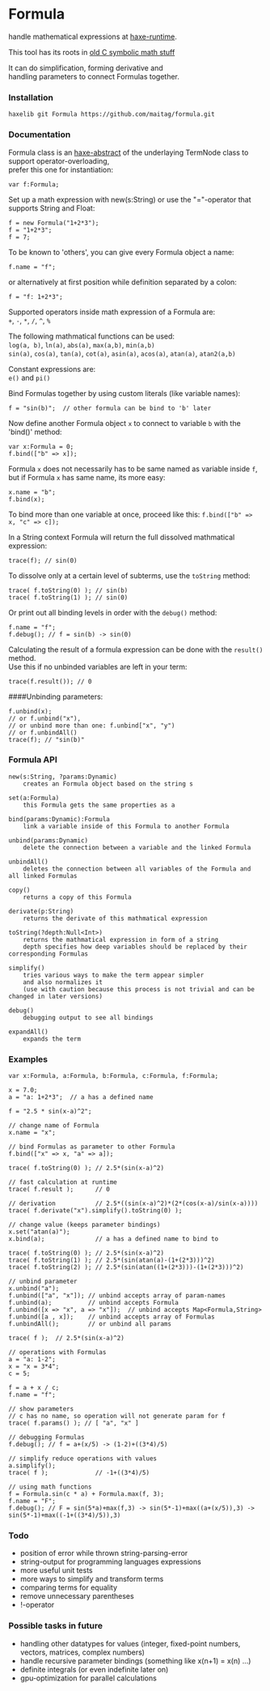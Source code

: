 # Formula
handle mathematical expressions at [haxe-runtime](https://haxe.org).  

This tool has its roots in [old C symbolic math stuff](https://github.com/maitag/lyapunov-c)  

It can do simplification, forming derivative and  
handling parameters to connect Formulas together.  


### Installation
```
haxelib git Formula https://github.com/maitag/formula.git
```

### Documentation
Formula class is an [haxe-abstract](https://haxe.org/manual/types-abstract.html) of the underlaying TermNode class to support operator-overloading,  
prefer this one for instantiation:
```
var f:Formula;
```

Set up a math expression with new(s:String) or use the "="-operator that supports String and Float:
```
f = new Formula("1+2*3");
f = "1+2*3";
f = 7;
```

To be known to 'others', you can give every Formula object a name:
```
f.name = "f";
```
or alternatively at first position while definition separated by a colon:
```
f = "f: 1+2*3";
```

Supported operators inside math expression of a Formula are:  
`+`, `-`, `*`, `/`, `^`, `%`  

The following mathmatical functions  can be used:  
`log(a, b)`, `ln(a)`, `abs(a)`, `max(a,b)`, `min(a,b)`  
`sin(a)`, `cos(a)`, `tan(a)`, `cot(a)`, `asin(a)`, `acos(a)`, `atan(a)`, `atan2(a,b)`  

Constant expressions are:  
`e()` and `pi()`  


Bind Formulas together by using custom literals (like variable names):
```
f = "sin(b)";  // other formula can be bind to 'b' later
```
Now define another Formula object `x` to connect to variable `b` with the 'bind()' method:
```
var x:Formula = 0;
f.bind(["b" => x]); 
```
Formula `x` does not necessarily has to be same named as variable inside `f`,  
but if Formula `x` has same name, its more easy:
```
x.name = "b";
f.bind(x);
```
To bind more than one variable at once, proceed like this: `f.bind(["b" => x, "c" => c]);`


In a String context Formula will return the full dissolved mathmatical expression:
```
trace(f); // sin(0)
```
To dissolve only at a certain level of subterms, use the `toString` method:
```
trace( f.toString(0) ); // sin(b)
trace( f.toString(1) ); // sin(0)
```
Or print out all binding levels in order with the `debug()` method:
```
f.name = "f";
f.debug(); // f = sin(b) -> sin(0)
```


Calculating the result of a formula expression can be done with the `result()` method.  
Use this if no unbinded variables are left in your term:
```
trace(f.result()); // 0
```

####Unbinding parameters:
```
f.unbind(x);
// or f.unbind("x"),
// or unbind more than one: f.unbind["x", "y")
// or f.unbindAll()
trace(f); // "sin(b)"
```


### Formula API
```
new(s:String, ?params:Dynamic)
	creates an Formula object based on the string s

set(a:Formula)
	this Formula gets the same properties as a

bind(params:Dynamic):Formula
	link a variable inside of this Formula to another Formula

unbind(params:Dynamic)
	delete the connection between a variable and the linked Formula

unbindAll()
	deletes the connection between all variables of the Formula and all linked Formulas

copy()
	returns a copy of this Formula

derivate(p:String)
	returns the derivate of this mathmatical expression

toString(?depth:Null<Int>)
	returns the mathmatical expression in form of a string
	depth specifies how deep variables should be replaced by their corresponding Formulas

simplify()
	tries various ways to make the term appear simpler
	and also normalizes it
	(use with caution because this process is not trivial and can be changed in later versions)

debug()
	debugging output to see all bindings

expandAll()
	expands the term
```


### Examples
```
var x:Formula, a:Formula, b:Formula, c:Formula, f:Formula;

x = 7.0;
a = "a: 1+2*3";  // a has a defined name

f = "2.5 * sin(x-a)^2";

// change name of Formula
x.name = "x";

// bind Formulas as parameter to other Formula
f.bind(["x" => x, "a" => a]);

trace( f.toString(0) ); // 2.5*(sin(x-a)^2)

// fast calculation at runtime
trace( f.result );      // 0

// derivation           // 2.5*((sin(x-a)^2)*(2*(cos(x-a)/sin(x-a))))
trace( f.derivate("x").simplify().toString(0) );

// change value (keeps parameter bindings)
x.set("atan(a)");
x.bind(a);              // a has a defined name to bind to

trace( f.toString(0) ); // 2.5*(sin(x-a)^2)
trace( f.toString(1) ); // 2.5*(sin(atan(a)-(1+(2*3)))^2)
trace( f.toString(2) ); // 2.5*(sin(atan((1+(2*3)))-(1+(2*3)))^2)

// unbind parameter
x.unbind("a");
f.unbind(["a", "x"]); // unbind accepts array of param-names
f.unbind(a);          // unbind accepts Formula
f.unbind([x => "x", a => "x"]);  // unbind accepts Map<Formula,String>
f.unbind([a , x]);    // unbind accepts array of Formulas
f.unbindAll();        // or unbind all params

trace( f );  // 2.5*(sin(x-a)^2)

// operations with Formulas
a = "a: 1-2"; 
x = "x = 3*4";
c = 5;

f = a + x / c;
f.name = "f";

// show parameters
// c has no name, so operation will not generate param for f
trace( f.params() ); // [ "a", "x" ]

// debugging Formulas
f.debug(); // f = a+(x/5) -> (1-2)+((3*4)/5)

// simplify reduce operations with values
a.simplify();
trace( f );             // -1+((3*4)/5)

// using math functions
f = Formula.sin(c * a) + Formula.max(f, 3);
f.name = "F";
f.debug(); // F = sin(5*a)+max(f,3) -> sin(5*-1)+max((a+(x/5)),3) -> sin(5*-1)+max((-1+((3*4)/5)),3)
```


### Todo

- position of error while thrown string-parsing-error
- string-output for programming languages expressions
- more useful unit tests
- more ways to simplify and transform terms
- comparing terms for equality
- remove unnecessary parentheses
- !-operator


### Possible tasks in future

- handling other datatypes for values (integer, fixed-point numbers, vectors, matrices, complex numbers)
- handle recursive parameter bindings (something like x(n+1) = x(n) ...)
- definite integrals (or even indefinite later on)
- gpu-optimization for parallel calculations
